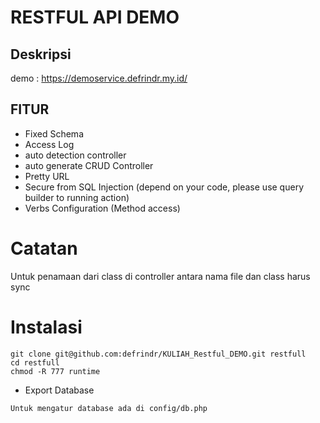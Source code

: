 # RESTFUL API DEMO

## Deskripsi
demo : https://demoservice.defrindr.my.id/

## FITUR 
- Fixed Schema
- Access Log
- auto detection controller
- auto generate CRUD Controller
- Pretty URL
- Secure from SQL Injection (depend on your code, please use query builder to running action)
- Verbs Configuration (Method access)

# Catatan
Untuk penamaan dari class di controller antara nama file dan class harus sync

# Instalasi

```
git clone git@github.com:defrindr/KULIAH_Restful_DEMO.git restfull
cd restfull
chmod -R 777 runtime
```
- Export Database

```Untuk mengatur database ada di config/db.php```


